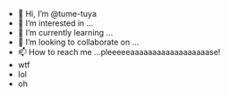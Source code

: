 - 👋 Hi, I’m @tume-tuya
- 👀 I’m interested in ...
- 🌱 I’m currently learning ...
- 💞️ I’m looking to collaborate on ...
- 📫 How to reach me ...pleeeeeaaaaaaaaaaaaaaaaaase!
- wtf
- lol
- oh

<!---
tume-tuya/tume-tuya is a ✨ special ✨ repository because its `README.md` (this file) appears on your GitHub profile.
You can click the Preview link to take a look at your changes.
--->
